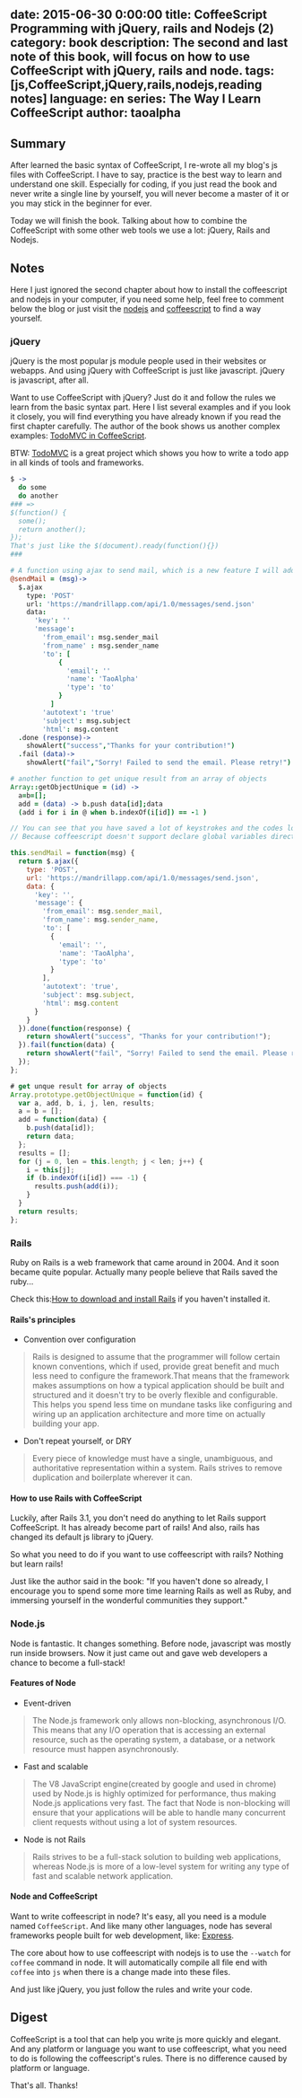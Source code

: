 date: 2015-06-30 0:00:00
title: CoffeeScript Programming with jQuery, rails and Nodejs (2)
category: book
description: The second and last note of this book, will focus on how to use CoffeeScript with jQuery, rails and node.
tags: [js,CoffeeScript,jQuery,rails,nodejs,reading notes]
language: en
series: The Way I Learn CoffeeScript
author: taoalpha
---

## Summary

After learned the basic syntax of CoffeeScript, I re-wrote all my blog's js files with CoffeeScript. I have to say, practice is the best way to learn and understand one skill. Especially for coding, if you just read the book and never write a single line by yourself, you will never become a master of it or you may stick in the beginner for ever.

Today we will finish the book. Talking about how to combine the CoffeeScript with some other web tools we use a lot: jQuery, Rails and Nodejs.

## Notes

Here I just ignored the second chapter about how to install the coffeescript and nodejs in your computer, if you need some help, feel free to comment below the blog or just visit the [nodejs](https://nodejs.org/) and [coffeescript](http://coffeescript.org/) to find a way yourself.

### jQuery

jQuery is the most popular js module people used in their websites or webapps. And using jQuery with CoffeeScript is just like javascript. jQuery is javascript, after all.

Want to use CoffeeScript with jQuery? Just do it and follow the rules we learn from the basic syntax part. Here I list several examples and if you look it closely, you will find everything you have already known if you read the first chapter carefully. The author of the book shows us another complex examples: [TodoMVC in CoffeeScript](https://gist.github.com/alecperkins/3363111).

BTW: [TodoMVC](http://todomvc.com/) is a great project which shows you how to write a todo app in all kinds of tools and frameworks.

``` coffeescript
$ ->
  do some
  do another
### =>
$(function() {
  some();
  return another();
});
That's just like the $(document).ready(function(){})
###

# A function using ajax to send mail, which is a new feature I will add to my blog in a few days :)
@sendMail = (msg)->
  $.ajax
    type: 'POST'
    url: 'https://mandrillapp.com/api/1.0/messages/send.json'
    data:
      'key': ''
      'message':
        'from_email': msg.sender_mail
        'from_name' : msg.sender_name
        'to': [
            {
              'email': ''
              'name': 'TaoAlpha'
              'type': 'to'
            }
          ]
        'autotext': 'true'
        'subject': msg.subject
        'html': msg.content
  .done (response)->
    showAlert("success","Thanks for your contribution!")
  .fail (data)->
    showAlert("fail","Sorry! Failed to send the email. Please retry!")

# another function to get unique result from an array of objects
Array::getObjectUnique = (id) ->
  a=b=[];
  add = (data) -> b.push data[id];data
  (add i for i in @ when b.indexOf(i[id]) == -1 )

```

``` javascript
// You can see that you have saved a lot of keystrokes and the codes look more clean and beautiful.
// Because coffeescript doesn't support declare global variables directly, and if we want to use the function in other script, we need to declare it into the `this` scope.

this.sendMail = function(msg) {
  return $.ajax({
    type: 'POST',
    url: 'https://mandrillapp.com/api/1.0/messages/send.json',
    data: {
      'key': '',
      'message': {
        'from_email': msg.sender_mail,
        'from_name': msg.sender_name,
        'to': [
          {
            'email': '',
            'name': 'TaoAlpha',
            'type': 'to'
          }
        ],
        'autotext': 'true',
        'subject': msg.subject,
        'html': msg.content
      }
    }
  }).done(function(response) {
    return showAlert("success", "Thanks for your contribution!");
  }).fail(function(data) {
    return showAlert("fail", "Sorry! Failed to send the email. Please retry!");
  });
};

# get unque result for array of objects
Array.prototype.getObjectUnique = function(id) {
  var a, add, b, i, j, len, results;
  a = b = [];
  add = function(data) {
    b.push(data[id]);
    return data;
  };
  results = [];
  for (j = 0, len = this.length; j < len; j++) {
    i = this[j];
    if (b.indexOf(i[id]) === -1) {
      results.push(add(i));
    }
  }
  return results;
};
```

### Rails

Ruby on Rails is a web framework that came around in 2004. And it soon became quite popular. Actually many people believe that Rails saved the ruby...

Check this:[How to download and install Rails](http://rubyonrails.org/download) if you haven't installed it.

#### Rails's principles

- Convention over configuration

> Rails is designed to assume that the programmer will follow certain known conventions, which if used, provide great benefit and much less need to configure the framework.That means that the framework makes assumptions on how a typical application should be built and structured and it doesn't try to be overly flexible and configurable. This helps you spend less time on mundane tasks like configuring and wiring up an application architecture and more time on actually building your app.

- Don't repeat yourself, or DRY

> Every piece of knowledge must have a single, unambiguous, and authoritative representation within a system.
> Rails strives to remove duplication and boilerplate wherever it can.

#### How to use Rails with CoffeeScript

Luckily, after Rails 3.1, you don't need do anything to let Rails support CoffeeScript. It has already become part of rails! And also, rails has changed its default js library to jQuery.

So what you need to do if you want to use coffeescript with rails? Nothing but learn rails!

Just like the author said in the book: "If you haven't done so already, I encourage you to spend some more time learning Rails as well as Ruby, and immersing yourself in the wonderful communities they support."

### Node.js

Node is fantastic. It changes something. Before node, javascript was mostly run inside browsers. Now it just came out and gave web developers a chance to become a full-stack!

#### Features of Node

- Event-driven

> The Node.js framework only allows non-blocking, asynchronous I/O. This means that any I/O operation that is accessing an external resource, such as the operating system, a database, or a network resource must happen asynchronously.

- Fast and scalable

> The V8 JavaScript engine(created by google and used in chrome) used by Node.js is highly optimized for performance, thus making Node.js applications very fast. The fact that Node is non-blocking will ensure that your applications will be able to handle many concurrent client requests without using a lot of system resources.

- Node is not Rails

> Rails strives to be a full-stack solution to building web applications, whereas Node.js is more of a low-level system for writing any type of fast and scalable network application.

#### Node and CoffeeScript

Want to write coffeescript in node? It's easy, all you need is a module named `CoffeeScript`. And like many other languages, node has several frameworks people built for web development, like: [Express](http://expressjs.com/).

The core about how to use coffeescript with nodejs is to use the `--watch` for `coffee` command in node. It will automatically compile all file end with `coffee` into `js` when there is a change made into these files.

And just like jQuery, you just follow the rules and write your code.

## Digest

CoffeeScript is a tool that can help you write js more quickly and elegant. And any platform or language you want to use coffeescript, what you need to do is following the coffeescript's rules. There is no difference caused by platform or language.

That's all. Thanks!
